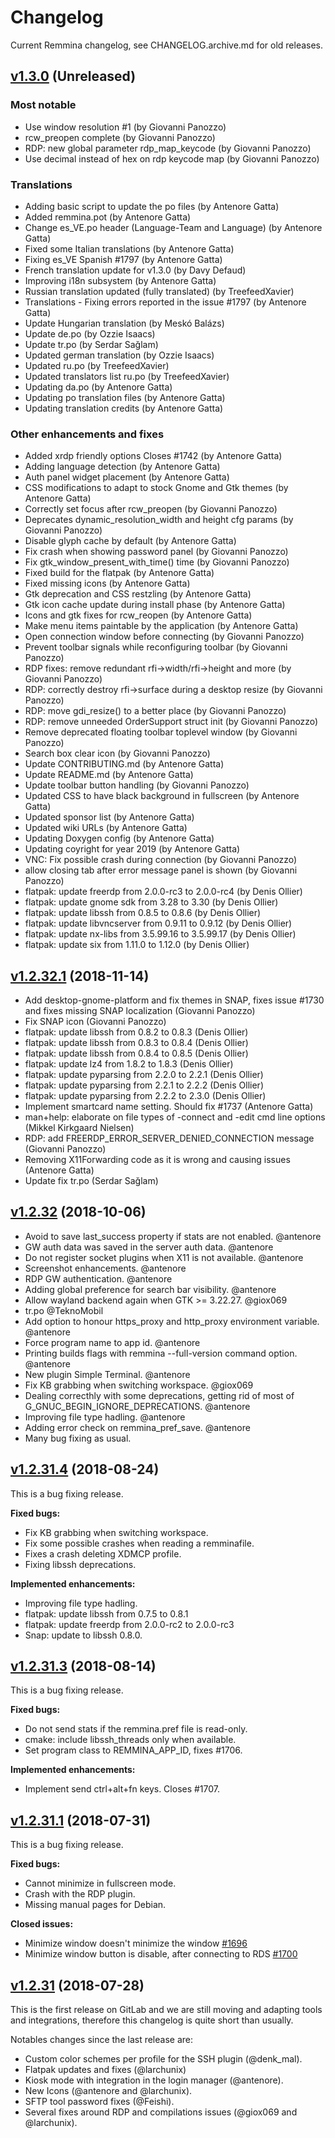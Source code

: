 # Changelog

Current Remmina changelog, see CHANGELOG.archive.md for old releases.

## [v1.3.0](https://gitlab.com/Remmina/Remmina/tags/v1.3.0) (Unreleased)

### Most notable

- Use window resolution #1 (by Giovanni Panozzo)
- rcw_preopen complete (by Giovanni Panozzo)
- RDP: new global parameter rdp_map_keycode (by Giovanni Panozzo)
- Use decimal instead of hex on rdp keycode map (by Giovanni Panozzo)

### Translations

- Adding basic script to update the po files (by Antenore Gatta)
- Added remmina.pot (by Antenore Gatta)
- Change es_VE.po header (Language-Team and Language) (by Antenore Gatta)
- Fixed some Italian translations (by Antenore Gatta)
- Fixing es_VE Spanish #1797 (by Antenore Gatta)
- French translation update for v1.3.0 (by Davy Defaud)
- Improving i18n subsystem (by Antenore Gatta)
- Russian translation updated (fully translated) (by TreefeedXavier)
- Translations - Fixing errors reported in the issue #1797 (by Antenore Gatta)
- Update Hungarian translation (by Meskó Balázs)
- Update de.po (by Ozzie Isaacs)
- Update tr.po (by Serdar Sağlam)
- Updated german translation (by Ozzie Isaacs)
- Updated ru.po (by TreefeedXavier)
- Updated translators list ru.po (by TreefeedXavier)
- Updating da.po (by Antenore Gatta)
- Updating po translation files (by Antenore Gatta)
- Updating translation credits (by Antenore Gatta)

### Other enhancements and fixes

- Added xrdp friendly options Closes #1742 (by Antenore Gatta)
- Adding language detection (by Antenore Gatta)
- Auth panel widget placement (by Antenore Gatta)
- CSS modifications to adapt to stock Gnome and Gtk themes (by Antenore Gatta)
- Correctly set focus after rcw_preopen (by Giovanni Panozzo)
- Deprecates dynamic_resolution_width and height cfg params (by Giovanni Panozzo)
- Disable glyph cache by default (by Antenore Gatta)
- Fix crash when showing password panel (by Giovanni Panozzo)
- Fix gtk_window_present_with_time() time (by Giovanni Panozzo)
- Fixed build for the flatpak (by Antenore Gatta)
- Fixed missing icons (by Antenore Gatta)
- Gtk deprecation and CSS restzling (by Antenore Gatta)
- Gtk icon cache update during install phase (by Antenore Gatta)
- Icons and gtk fixes for rcw_reopen (by Antenore Gatta)
- Make menu items paintable by the application (by Antenore Gatta)
- Open connection window before connecting (by Giovanni Panozzo)
- Prevent toolbar signals while reconfiguring toolbar (by Giovanni Panozzo)
- RDP fixes: remove redundant rfi->width/rfi->height and more (by Giovanni Panozzo)
- RDP: correctly destroy rfi->surface during a desktop resize (by Giovanni Panozzo)
- RDP: move gdi_resize() to a better place (by Giovanni Panozzo)
- RDP: remove unneeded OrderSupport struct init (by Giovanni Panozzo)
- Remove deprecated floating toolbar toplevel window (by Giovanni Panozzo)
- Search box clear icon (by Giovanni Panozzo)
- Update CONTRIBUTING.md (by Antenore Gatta)
- Update README.md (by Antenore Gatta)
- Update toolbar button handling (by Giovanni Panozzo)
- Updated CSS to have black background in fullscreen (by Antenore Gatta)
- Updated sponsor list (by Antenore Gatta)
- Updated wiki URLs (by Antenore Gatta)
- Updating Doxygen config (by Antenore Gatta)
- Updating coyright for year 2019 (by Antenore Gatta)
- VNC: Fix possible crash during connection (by Giovanni Panozzo)
- allow closing tab after error message panel is shown (by Giovanni Panozzo)
- flatpak: update freerdp from 2.0.0-rc3 to 2.0.0-rc4 (by Denis Ollier)
- flatpak: update gnome sdk from 3.28 to 3.30 (by Denis Ollier)
- flatpak: update libssh from 0.8.5 to 0.8.6 (by Denis Ollier)
- flatpak: update libvncserver from 0.9.11 to 0.9.12 (by Denis Ollier)
- flatpak: update nx-libs from 3.5.99.16 to 3.5.99.17 (by Denis Ollier)
- flatpak: update six from 1.11.0 to 1.12.0 (by Denis Ollier)

## [v1.2.32.1](https://gitlab.com/Remmina/Remmina/tags/v1.2.32.1) (2018-11-14)

- Add desktop-gnome-platform and fix themes in SNAP, fixes issue #1730 and fixes missing SNAP localization (Giovanni Panozzo)
- Fix SNAP icon (Giovanni Panozzo)
- flatpak: update libssh from 0.8.2 to 0.8.3 (Denis Ollier)
- flatpak: update libssh from 0.8.3 to 0.8.4 (Denis Ollier)
- flatpak: update libssh from 0.8.4 to 0.8.5 (Denis Ollier)
- flatpak: update lz4 from 1.8.2 to 1.8.3 (Denis Ollier)
- flatpak: update pyparsing from 2.2.0 to 2.2.1 (Denis Ollier)
- flatpak: update pyparsing from 2.2.1 to 2.2.2 (Denis Ollier)
- flatpak: update pyparsing from 2.2.2 to 2.3.0 (Denis Ollier)
- Implement smartcard name setting. Should fix #1737 (Antenore Gatta)
- man+help: elaborate on file types of -connect and -edit cmd line options (Mikkel Kirkgaard Nielsen)
- RDP: add FREERDP_ERROR_SERVER_DENIED_CONNECTION message (Giovanni Panozzo)
- Removing X11Forwarding code as it is wrong and causing issues (Antenore Gatta)
- Update fix tr.po (Serdar Sağlam)

## [v1.2.32](https://gitlab.com/Remmina/Remmina/tags/v1.2.32) (2018-10-06)

- Avoid to save last_success property if stats are not enabled. @antenore
- GW auth data was saved in the server auth data. @antenore
- Do not register socket plugins when X11 is not available. @antenore
- Screenshot enhancements. @antenore
- RDP GW authentication. @antenore
- Adding global preference for search bar visibility. @antenore
- Allow wayland backend again when GTK >= 3.22.27. @giox069
- tr.po @TeknoMobil
- Add option to honour https_proxy and http_proxy environment variable. @antenore
- Force program name to app id. @antenore
- Printing builds flags with remmina --full-version command option. @antenore
- New plugin Simple Terminal. @antenore
- Fix KB grabbing when switching workspace. @giox069
- Dealing correcthly with some deprecations, getting rid of most of G_GNUC_BEGIN_IGNORE_DEPRECATIONS. @antenore
- Improving file type hadling. @antenore
- Adding error check on remmina_pref_save. @antenore
- Many bug fixing as usual.

## [v1.2.31.4](https://gitlab.com/Remmina/Remmina/tags/v1.2.31.4) (2018-08-24)

This is a bug fixing release.

**Fixed bugs:**

- Fix KB grabbing when switching workspace.
- Fix some possible crashes when reading a remminafile.
- Fixes a crash deleting XDMCP profile.
- Fixing libssh deprecations.

**Implemented enhancements:**

- Improving file type hadling.
- flatpak: update libssh from 0.7.5 to 0.8.1
- flatpak: update freerdp from 2.0.0-rc2 to 2.0.0-rc3
- Snap: update to libssh 0.8.0.

## [v1.2.31.3](https://gitlab.com/Remmina/Remmina/tags/v1.2.31.3) (2018-08-14)

This is a bug fixing release.

**Fixed bugs:**

- Do not send stats if the remmina.pref file is read-only.
- cmake: include libssh_threads only when available.
- Set program class to REMMINA_APP_ID, fixes #1706.

**Implemented enhancements:**

- Implement send ctrl+alt+fn keys. Closes #1707.

## [v1.2.31.1](https://gitlab.com/Remmina/Remmina/tags/v1.2.31.1) (2018-07-31)

This is a bug fixing release.

**Fixed bugs:**

- Cannot minimize in fullscreen mode.
- Crash with the RDP plugin.
- Missing manual pages for Debian.

**Closed issues:**

- Minimize window doesn't minimize the window [\#1696](https://gitlab.com/Remmina/Remmina/issues/1696)
- Minimize window button is disable, after connecting to RDS [\#1700](https://gitlab.com/Remmina/Remmina/issues/1700)

## [v1.2.31](https://gitlab.com/Remmina/Remmina/tags/v1.2.31) (2018-07-28)

This is the first release on GitLab and we are still moving and adapting tools and
integrations, therefore this changelog is quite short than usually.

Notables changes since the last release are:

- Custom color schemes per profile for the SSH plugin (@denk_mal).
- Flatpak updates and fixes (@larchunix)
- Kiosk mode with integration in the login manager (@antenore).
- New Icons (@antenore and @larchunix).
- SFTP tool password fixes (@Feishi).
- Several fixes around RDP and compilations issues (@giox069 and @larchunix).

